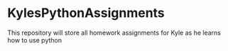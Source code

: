 # KylesPythonAssignments
This repository will store all homework assignments for Kyle as he learns how to use python
